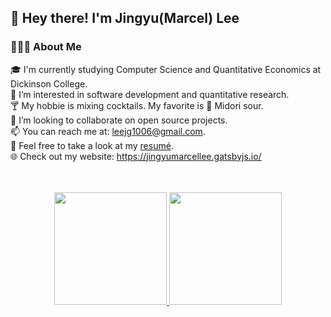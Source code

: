 ## 👋  Hey there! I'm Jingyu(Marcel) Lee

### **👨🏻‍💻  About Me**<br/>

🎓  I'm currently studying Computer Science and Quantitative Economics at Dickinson College.<br/>
🌱  I’m interested in software development and quantitative research.<br/>
🍸  My hobbie is mixing cocktails. My favorite is 🍈 Midori sour. <br/>
💞️  I’m looking to collaborate on open source projects.<br/>
📫  You can reach me at: leejg1006@gmail.com.<br/>
📄  Feel free to take a look at my [resumé](Resume_JingyuLee.pdf). <br/>
🌐  Check out my website: https://jingyumarcellee.gatsbyjs.io/<br/>
<br/>
<br/>
<p align="center">
<a href="https://github.com/JingyuMarcelLee">
  <img height="180em" src="https://github-readme-stats-eight-theta.vercel.app/api?username=thoang43&show_icons=true&theme=noctis_minimus&include_all_commits=true&count_private=true"/>
  <img height="180em" src="https://github-readme-stats-eight-theta.vercel.app/api/top-langs/?username=JingyuMarcelLee&layout=compact&langs_count=8&theme=noctis_minimus"/>
</a>
</p>
